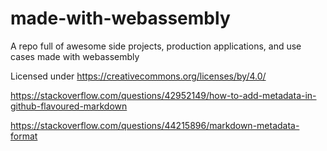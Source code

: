 # made-with-webassembly
A repo full of awesome side projects, production applications, and use cases made with webassembly

Licensed under https://creativecommons.org/licenses/by/4.0/

https://stackoverflow.com/questions/42952149/how-to-add-metadata-in-github-flavoured-markdown

https://stackoverflow.com/questions/44215896/markdown-metadata-format
